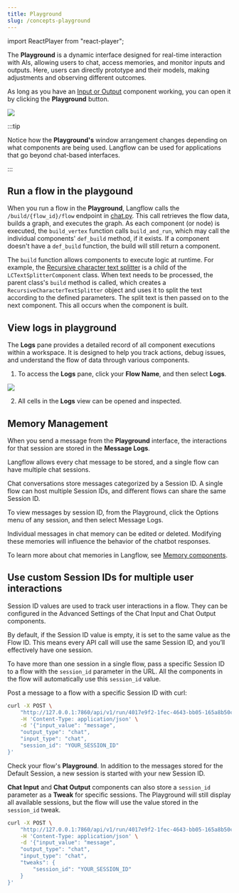 ```yaml
---
title: Playground
slug: /concepts-playground
---
```


import ReactPlayer from "react-player";

The **Playground** is a dynamic interface designed for real-time interaction with AIs, allowing users to chat, access memories, and monitor inputs and outputs. Here, users can directly prototype and their models, making adjustments and observing different outcomes.

As long as you have an [Input or Output](/components-io) component working, you can open it by clicking the **Playground** button.

![](/img/playground.png)

:::tip

Notice how the **Playground's** window arrangement changes depending on what components are being used. Langflow can be used for applications that go beyond chat-based interfaces.

:::

## Run a flow in the playgound

When you run a flow in the **Playground**, Langflow calls the `/build/{flow_id}/flow` endpoint in [chat.py](https://github.com/langflow-ai/langflow/blob/main/src/backend/base/langflow/api/v1/chat.py#L162). This call retrieves the flow data, builds a graph, and executes the graph. As each component (or node) is executed, the `build_vertex` function calls `build_and_run`, which may call the individual components' `def_build` method, if it exists. If a component doesn't have a `def_build` function, the build will still return a component.

The `build` function allows components to execute logic at runtime. For example, the [Recursive character text splitter](https://github.com/langflow-ai/langflow/blob/main/src/backend/base/langflow/components/langchain_utilities/recursive_character.py) is a child of the `LCTextSplitterComponent` class. When text needs to be processed, the parent class's `build` method is called, which creates a `RecursiveCharacterTextSplitter` object and uses it to split the text according to the defined parameters. The split text is then passed on to the next component. This all occurs when the component is built.

## View logs in playground

The **Logs** pane provides a detailed record of all component executions within a workspace. It is designed to help you track actions, debug issues, and understand the flow of data through various components.

1. To access the **Logs** pane, click your **Flow Name**, and then select **Logs**.

![](/img/logs.png)

2. All cells in the **Logs** view can be opened and inspected.

## Memory Management

When you send a message from the **Playground** interface, the interactions for that session are stored in the **Message Logs**.

Langflow allows every chat message to be stored, and a single flow can have multiple chat sessions.

Chat conversations store messages categorized by a Session ID. A single flow can host multiple Session IDs, and different flows can share the same Session ID.

To view messages by session ID, from the Playground, click the Options menu of any session, and then select Message Logs.

Individual messages in chat memory can be edited or deleted. Modifying these memories will influence the behavior of the chatbot responses.

To learn more about chat memories in Langflow, see [Memory components](/components-memories).

## Use custom Session IDs for multiple user interactions

Session ID values are used to track user interactions in a flow. They can be configured in the Advanced Settings of the Chat Input and Chat Output components.

By default, if the Session ID value is empty, it is set to the same value as the Flow ID. This means every API call will use the same Session ID, and you’ll effectively have one session.

To have more than one session in a single flow, pass a specific Session ID to a flow with the `session_id` parameter in the URL. All the components in the flow will automatically use this `session_id` value.

Post a message to a flow with a specific Session ID with curl:

```bash
curl -X POST \
    "http://127.0.0.1:7860/api/v1/run/4017e9f2-1fec-4643-bb05-165a8b50c4b3?stream=false" \
    -H 'Content-Type: application/json' \
    -d '{"input_value": "message",
    "output_type": "chat",
    "input_type": "chat",
    "session_id": "YOUR_SESSION_ID"
}'
```

Check your flow's **Playground**. In addition to the messages stored for the Default Session, a new session is started with your new Session ID.

**Chat Input** and **Chat Output** components can also store a `session_id` parameter as a **Tweak** for specific sessions. The Playground will still display all available sessions, but the flow will use the value stored in the `session_id` tweak.

```bash
curl -X POST \
    "http://127.0.0.1:7860/api/v1/run/4017e9f2-1fec-4643-bb05-165a8b50c4b3?stream=false" \
    -H 'Content-Type: application/json' \
    -d '{"input_value": "message",
    "output_type": "chat",
    "input_type": "chat",
    "tweaks": {
        "session_id": "YOUR_SESSION_ID"
    }
}'
```
